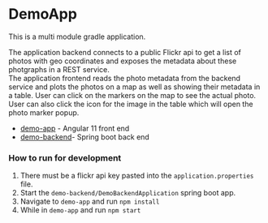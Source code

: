 # DemoApp

This is a multi module gradle application.

The application backend connects to a public Flickr api to get a list of photos with geo coordinates and exposes the
metadata about these photgraphs in a REST service.
<br>
The application frontend reads the photo metadata from the backend service and plots the photos on a map
as well as showing their metadata in a table.  User can click on the markers on the map to see the actual photo.
User can also click the icon for the image in the table which will open the photo marker popup. 

* [demo-app](demo-app) - Angular 11 front end
* [demo-backend](demo-backend)- Spring boot back end


### How to run for development
1. There must be a flickr api key pasted into the `application.properties` file.
2. Start the `demo-backend/DemoBackendApplication` spring boot app.
3. Navigate to `demo-app` and run `npm install`
4. While in `demo-app` and run `npm start`
